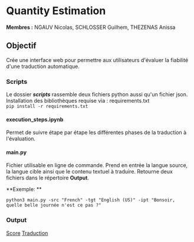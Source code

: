 # Quantity Estimation

**Membres :** NGAUV Nicolas, SCHLOSSER Guilhem, THEZENAS Anissa

## Objectif

Crée une interface web pour permettre aux utilisateurs d'évaluer la fiabilité d'une traduction automatique.

### Scripts

Le dossier ***scripts*** rassemble deux fichiers python aussi qu'un fichier json.  
Installation des bibliothèques requise via : requirements.txt  
```pip install -r requirements.txt```

#### execution_steps.ipynb
Permet de suivre étape par étape les différentes phases de la traduction à l'évaluation.

#### main.py
Fichier utilisable en ligne de commande. Prend en entrée la langue source, la langue cible ainsi que le contenu textuel à traduire. Retourne deux fichiers dans le répertoire **Output**.

**Exemple: **  
```  
python3 main.py -src "French" -tgt "English (US)" -ipt "Bonsoir, quelle belle journée n'est ce pas ?"
```

### Output
[Score](./Output/score.txt)
[Traduction](./Output/translate.txt)
